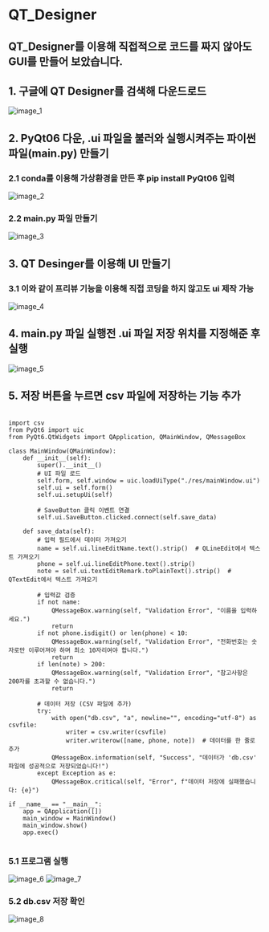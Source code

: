 # QT_Designer
## QT_Designer를 이용해 직접적으로 코드를 짜지 않아도 GUI를 만들어 보았습니다.

## 1. 구글에 QT Designer를 검색해 다운드로드
![image_1](images/qt_001.png)
## 2. PyQt06 다운, .ui 파일을 불러와 실행시켜주는 파이썬 파일(main.py) 만들기
### 2.1 conda를 이용해 가상환경을 만든 후 pip install PyQt06 입력
![image_2](images/qt_003.png)
### 2.2 main.py 파일 만들기
![image_3](images/qt_002.png)
## 3. QT Desinger를 이용해 UI 만들기
### 3.1 이와 같이 프리뷰 기능을 이용해 직접 코딩을 하지 않고도 ui 제작 가능
![image_4](images/qt_004.png)
## 4. main.py 파일 실행전 .ui 파일 저장 위치를 지정해준 후 실행
![image_5](images/qt_005.png)

## 5. 저장 버튼을 누르면 csv 파일에 저장하는 기능 추가

<pre>
    <code>
import csv
from PyQt6 import uic
from PyQt6.QtWidgets import QApplication, QMainWindow, QMessageBox

class MainWindow(QMainWindow):
    def __init__(self):
        super().__init__()
        # UI 파일 로드
        self.form, self.window = uic.loadUiType("./res/mainWindow.ui")
        self.ui = self.form()
        self.ui.setupUi(self)

        # SaveButton 클릭 이벤트 연결
        self.ui.SaveButton.clicked.connect(self.save_data)

    def save_data(self):
        # 입력 필드에서 데이터 가져오기
        name = self.ui.lineEditName.text().strip()  # QLineEdit에서 텍스트 가져오기
        phone = self.ui.lineEditPhone.text().strip()
        note = self.ui.textEditRemark.toPlainText().strip()  # QTextEdit에서 텍스트 가져오기

        # 입력값 검증
        if not name:
            QMessageBox.warning(self, "Validation Error", "이름을 입력하세요.")
            return
        if not phone.isdigit() or len(phone) < 10:
            QMessageBox.warning(self, "Validation Error", "전화번호는 숫자로만 이루어져야 하며 최소 10자리여야 합니다.")
            return
        if len(note) > 200:
            QMessageBox.warning(self, "Validation Error", "참고사항은 200자를 초과할 수 없습니다.")
            return

        # 데이터 저장 (CSV 파일에 추가)
        try:
            with open("db.csv", "a", newline="", encoding="utf-8") as csvfile:
                writer = csv.writer(csvfile)
                writer.writerow([name, phone, note])  # 데이터를 한 줄로 추가
            QMessageBox.information(self, "Success", "데이터가 'db.csv' 파일에 성공적으로 저장되었습니다!")
        except Exception as e:
            QMessageBox.critical(self, "Error", f"데이터 저장에 실패했습니다: {e}")

if __name__ == "__main__":
    app = QApplication([])
    main_window = MainWindow()
    main_window.show()
    app.exec()
    </code>
</pre>

### 5.1 프로그램 실행
![image_6](images/qt_db_01.png)
![image_7](images/qt_db_02.png)
### 5.2 db.csv 저장 확인
![image_8](images/qt_db_03.png)



